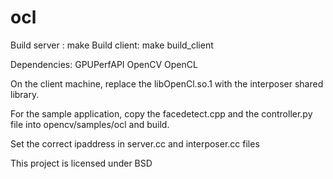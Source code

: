 ocl
===

Build server :  make 
Build client: make build_client

Dependencies:
GPUPerfAPI
OpenCV
OpenCL

On the client machine, replace the libOpenCl.so.1 with the interposer shared library.

For the sample application, copy the facedetect.cpp and the controller.py file into opencv/samples/ocl and build.

Set the correct ipaddress in server.cc and interposer.cc files

This project is licensed under BSD

